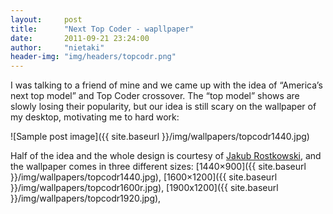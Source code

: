 ```yaml
---
layout:     post
title:      "Next Top Coder - wapllpaper"
date:       2011-09-21 23:24:00
author:     "nietaki"
header-img: "img/headers/topcodr.png"
---
```


I was talking to a friend of mine and we came up with the idea of  “America’s next top model” and Top Coder crossover. The “top model” shows are slowly losing their popularity, but our idea is still scary on the wallpaper of my desktop, motivating me to hard work:


![Sample post image]({{ site.baseurl }}/img/wallpapers/topcodr1440.jpg)

Half of the idea and the whole design is courtesy of [Jakub Rostkowski](http://behance.net/rostek), and the wallpaper comes in three different sizes:
[1440×900]({{ site.baseurl }}/img/wallpapers/topcodr1440.jpg),
[1600×1200]({{ site.baseurl }}/img/wallpapers/topcodr1600r.jpg),
[1900x1200]({{ site.baseurl }}/img/wallpapers/topcodr1920.jpg),
